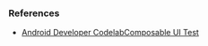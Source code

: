 ### References
- [Android Developer CodelabComposable UI Test](https://developer.android.com/codelabs/basic-android-kotlin-compose-text-composables?hl=ja#0)
